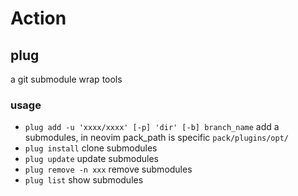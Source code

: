 # Action

## plug

a git submodule wrap tools

### usage

- `plug add -u 'xxxx/xxxx' [-p] 'dir' [-b] branch_name` add a submodules, in
  neovim pack_path is specific `pack/plugins/opt/`
- `plug install` clone submodules
- `plug update` update submodules
- `plug remove -n xxx` remove submodules
- `plug list` show submodules
